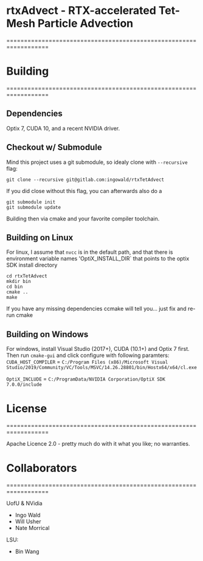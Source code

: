 # rtxAdvect - RTX-accelerated Tet-Mesh Particle Advection
==================================================================

# Building
==================================================================

## Dependencies

Optix 7, CUDA 10, and a recent NVIDIA driver.

## Checkout w/ Submodule

Mind this project uses a git submodule, so idealy clone with
`--recursive` flag:

    git clone --recursive git@gitlab.com:ingowald/rtxTetAdvect

If you did close without this flag, you can afterwards also do a

    git submodule init
	git submodule update
	
Building then via cmake and your favorite compiler toolchain.

## Building on Linux

For linux, I assume that `nvcc` is in the default path, and that there is environment variable names 'OptiX_INSTALL_DIR` that points to the optix SDK install directory

    cd rtxTetAdvect
	mkdir bin
	cd bin
	cmake ..
	make

If you have any missing dependencies ccmake will tell you... just fix and re-run cmake

## Building on Windows

For windows, install Visual Studio (2017+), CUDA (10.1+) and Optix 7 first. Then run `cmake-gui` and click configure with following
paramters:
`CUDA_HOST_COMPILER` =
`C:/Program Files (x86)/Microsoft Visual Studio/2019/Community/VC/Tools/MSVC/14.26.28801/bin/Hostx64/x64/cl.exe`

`OptiX_INCLUDE` =
`C:/ProgramData/NVIDIA Corporation/OptiX SDK 7.0.0/include`

# License
==================================================================

Apache Licence 2.0 - pretty much do with it what you like; no warranties.

# Collaborators
==================================================================

UofU & NVidia
- Ingo Wald
- Will Usher
- Nate Morrical

LSU:
- Bin Wang
